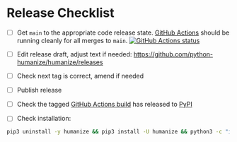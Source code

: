 # Release Checklist

- [ ] Get `main` to the appropriate code release state.
      [GitHub Actions](https://github.com/python-humanize/humanize/actions) should be
      running cleanly for all merges to `main`.
      [![GitHub Actions status](https://github.com/python-humanize/humanize/workflows/Test/badge.svg)](https://github.com/python-humanize/humanize/actions)

- [ ] Edit release draft, adjust text if needed:
      https://github.com/python-humanize/humanize/releases

- [ ] Check next tag is correct, amend if needed

- [ ] Publish release

- [ ] Check the tagged
      [GitHub Actions build](https://github.com/python-humanize/humanize/actions/workflows/release.yml)
      has released to [PyPI](https://pypi.org/project/humanize/#history)

- [ ] Check installation:

```bash
pip3 uninstall -y humanize && pip3 install -U humanize && python3 -c "import humanize; print(humanize.__version__)"
```
